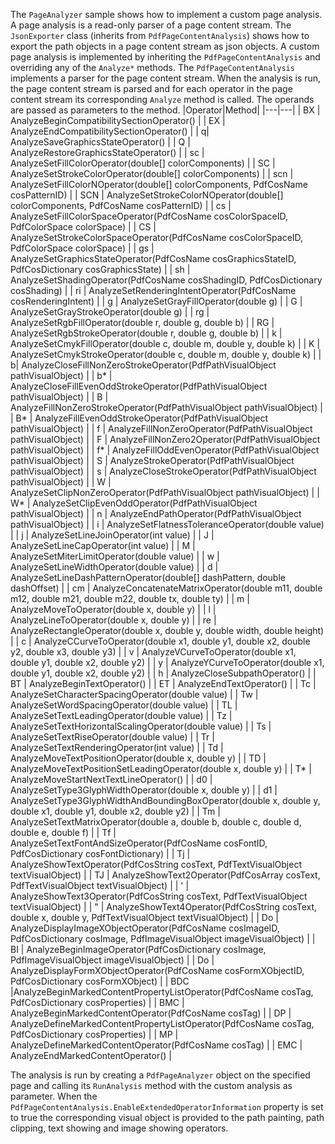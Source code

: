 The `PageAnalyzer` sample shows how to implement a custom page analysis. A page analysis is a read-only parser of a page content stream. 
The `JsonExporter` class (inherits from `PdfPageContentAnalysis`) shows how to export the path objects in a page content stream as json objects.
A custom page analysis is implemented by inheriting the `PdfPageContentAnalysis` and overriding any of the `Analyze*` methods.
The `PdfPageContentAnalysis` implements a parser for the page content stream. When the analysis is run, the page content stream is parsed and for each operator in the page content stream its corresponding `Analyze` method is called. The operands are passed as parameters to the method.
|Operator|Method|
|---|---|
| BX | AnalyzeBeginCompatibilitySectionOperator() |
| EX | AnalyzeEndCompatibilitySectionOperator() |
| q| AnalyzeSaveGraphicsStateOperator() |
| Q | AnalyzeRestoreGraphicsStateOperator() |
| sc | AnalyzeSetFillColorOperator(double[] colorComponents) |
| SC | AnalyzeSetStrokeColorOperator(double[] colorComponents) |
| scn | AnalyzeSetFillColorNOperator(double[] colorComponents, PdfCosName cosPatternID) |
| SCN | AnalyzeSetStrokeColorNOperator(double[] colorComponents, PdfCosName cosPatternID) |
| cs | AnalyzeSetFillColorSpaceOperator(PdfCosName cosColorSpaceID, PdfColorSpace colorSpace) |
| CS | AnalyzeSetStrokeColorSpaceOperator(PdfCosName cosColorSpaceID, PdfColorSpace colorSpace) |
| gs | AnalyzeSetGraphicsStateOperator(PdfCosName cosGraphicsStateID, PdfCosDictionary cosGraphicsState) |
| sh | AnalyzeSetShadingOperator(PdfCosName cosShadingID, PdfCosDictionary cosShading) |
| ri | AnalyzeSetRenderingIntentOperator(PdfCosName cosRenderingIntent) |
| g | AnalyzeSetGrayFillOperator(double g) |
| G | AnalyzeSetGrayStrokeOperator(double g) |
| rg | AnalyzeSetRgbFillOperator(double r, double g, double b) |
| RG | AnalyzeSetRgbStrokeOperator(double r, double g, double b) |
| k | AnalyzeSetCmykFillOperator(double c, double m, double y, double k) |
| K | AnalyzeSetCmykStrokeOperator(double c, double m, double y, double k) |
| b| AnalyzeCloseFillNonZeroStrokeOperator(PdfPathVisualObject pathVisualObject) |
| b\* | AnalyzeCloseFillEvenOddStrokeOperator(PdfPathVisualObject pathVisualObject) |
| B | AnalyzeFillNonZeroStrokeOperator(PdfPathVisualObject pathVisualObject) |
| B\* | AnalyzeFillEvenOddStrokeOperator(PdfPathVisualObject pathVisualObject) |
| f | AnalyzeFillNonZeroOperator(PdfPathVisualObject pathVisualObject) |
| F | AnalyzeFillNonZero2Operator(PdfPathVisualObject pathVisualObject) |
| f\* | AnalyzeFillOddEvenOperator(PdfPathVisualObject pathVisualObject) |
| S | AnalyzeStrokeOperator(PdfPathVisualObject pathVisualObject) |
| s | AnalyzeCloseStrokeOperator(PdfPathVisualObject pathVisualObject) |
| W | AnalyzeSetClipNonZeroOperator(PdfPathVisualObject pathVisualObject) |
| W\* | AnalyzeSetClipEvenOddOperator(PdfPathVisualObject pathVisualObject) |
| n | AnalyzeEndPathOperator(PdfPathVisualObject pathVisualObject) |
| i | AnalyzeSetFlatnessToleranceOperator(double value) |
| j | AnalyzeSetLineJoinOperator(int value) |
| J | AnalyzeSetLineCapOperator(int value) |
| M | AnalyzeSetMiterLimitOperator(double value) |
| w | AnalyzeSetLineWidthOperator(double value) |
| d | AnalyzeSetLineDashPatternOperator(double[] dashPattern, double dashOffset) |
| cm | AnalyzeConcatenateMatrixOperator(double m11, double m12, double m21, double m22, double tx, double ty) |
| m | AnalyzeMoveToOperator(double x, double y) |
| l | AnalyzeLineToOperator(double x, double y) |
| re | AnalyzeRectangleOperator(double x, double y, double width, double height) |
| c | AnalyzeCCurveToOperator(double x1, double y1, double x2, double y2, double x3, double y3) |
| v | AnalyzeVCurveToOperator(double x1, double y1, double x2, double y2) |
| y | AnalyzeYCurveToOperator(double x1, double y1, double x2, double y2) |
| h | AnalyzeCloseSubpathOperator() |
| BT | AnalyzeBeginTextOperator() |
| ET | AnalyzeEndTextOperator() |
| Tc | AnalyzeSetCharacterSpacingOperator(double value) |
| Tw | AnalyzeSetWordSpacingOperator(double value) |
| TL | AnalyzeSetTextLeadingOperator(double value) |
| Tz | AnalyzeSetTextHorizontalScalingOperator(double value) |
| Ts | AnalyzeSetTextRiseOperator(double value) |
| Tr | AnalyzeSetTextRenderingOperator(int value) |
| Td | AnalyzeMoveTextPositionOperator(double x, double y) |
| TD | AnalyzeMoveTextPositionSetLeadingOperator(double x, double y) |
| T\* | AnalyzeMoveStartNextTextLineOperator() |
| d0 | AnalyzeSetType3GlyphWidthOperator(double x, double y) |
| d1 | AnalyzeSetType3GlyphWidthAndBoundingBoxOperator(double x, double y, double x1, double y1, double x2, double y2) |
| Tm | AnalyzeSetTextMatrixOperator(double a, double b, double c, double d, double e, double f) |
| Tf | AnalyzeSetTextFontAndSizeOperator(PdfCosName cosFontID, PdfCosDictionary cosFontDictionary) |
| Tj | AnalyzeShowTextOperator(PdfCosString cosText, PdfTextVisualObject textVisualObject) |
| TJ | AnalyzeShowText2Operator(PdfCosArray cosText, PdfTextVisualObject textVisualObject) |
| ' | AnalyzeShowText3Operator(PdfCosString cosText, PdfTextVisualObject textVisualObject) |
| " | AnalyzeShowText4Operator(PdfCosString cosText, double x, double y, PdfTextVisualObject textVisualObject) |
| Do | AnalyzeDisplayImageXObjectOperator(PdfCosName cosImageID, PdfCosDictionary cosImage, PdfImageVisualObject imageVisualObject) |
| BI | AnalyzeBeginImageOperator(PdfCosDictionary cosImage, PdfImageVisualObject imageVisualObject) |
| Do | AnalyzeDisplayFormXObjectOperator(PdfCosName cosFormXObjectID, PdfCosDictionary cosFormXObject) |
| BDC |AnalyzeBeginMarkedContentPropertyListOperator(PdfCosName cosTag, PdfCosDictionary cosProperties) |
| BMC | AnalyzeBeginMarkedContentOperator(PdfCosName cosTag) |
| DP | AnalyzeDefineMarkedContentPropertyListOperator(PdfCosName cosTag, PdfCosDictionary cosProperties) |
| MP | AnalyzeDefineMarkedContentOperator(PdfCosName cosTag) |
| EMC | AnalyzeEndMarkedContentOperator() |

The analysis is run by creating a `PdfPageAnalyzer` object on the specified page and calling its `RunAnalysis` method with the custom analysis as parameter.
When the `PdfPageContentAnalysis.EnableExtendedOperatorInformation` property is set to true the corresponding visual object is provided to the path painting, path clipping, text showing and image showing operators.